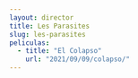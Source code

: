 ```yaml
---
layout: director
title: Les Parasites
slug: les-parasites
peliculas:
  - title: "El Colapso"
    url: "2021/09/09/colapso/"
---
```

